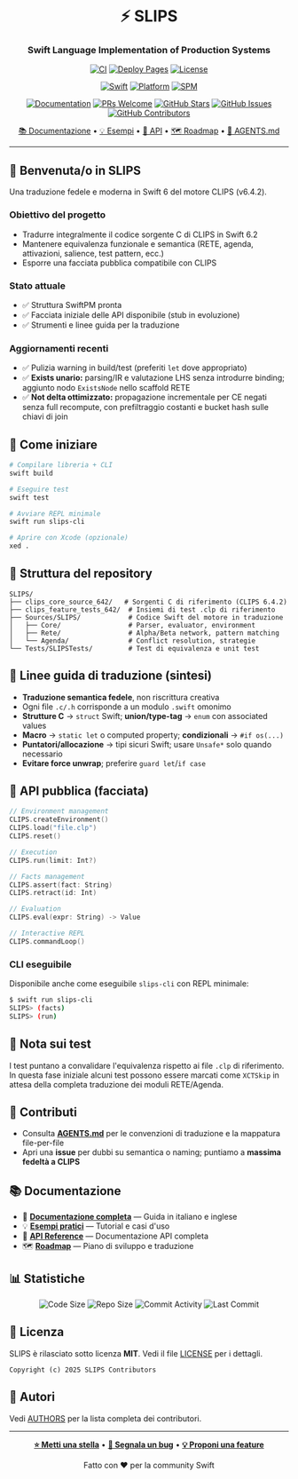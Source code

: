 <div align="center">

# ⚡ SLIPS

### Swift Language Implementation of Production Systems

[![CI](https://img.shields.io/github/actions/workflow/status/gpicchiarelli/SLIPS/ci.yml?branch=main&label=CI&logo=github&logoColor=white)](https://github.com/gpicchiarelli/SLIPS/actions/workflows/ci.yml)
[![Deploy Pages](https://img.shields.io/github/actions/workflow/status/gpicchiarelli/SLIPS/pages.yml?branch=main&label=docs&logo=github&logoColor=white)](https://github.com/gpicchiarelli/SLIPS/actions/workflows/pages.yml)
[![License](https://img.shields.io/github/license/gpicchiarelli/SLIPS?logo=opensourceinitiative&logoColor=white)](LICENSE)

[![Swift](https://img.shields.io/badge/Swift-6.2-FA7343?logo=swift&logoColor=white)](https://swift.org)
[![Platform](https://img.shields.io/badge/platform-macOS%20%7C%20Linux-lightgrey?logo=apple&logoColor=white)](https://github.com/gpicchiarelli/SLIPS)
[![SPM](https://img.shields.io/badge/SPM-compatible-brightgreen?logo=swift&logoColor=white)](https://swift.org/package-manager/)

[![Documentation](https://img.shields.io/badge/docs-online-blue?logo=readthedocs&logoColor=white)](https://gpicchiarelli.github.io/SLIPS/)
[![PRs Welcome](https://img.shields.io/badge/PRs-welcome-brightgreen?logo=github&logoColor=white)](https://github.com/gpicchiarelli/SLIPS/pulls)
[![GitHub Stars](https://img.shields.io/github/stars/gpicchiarelli/SLIPS?style=social)](https://github.com/gpicchiarelli/SLIPS/stargazers)
[![GitHub Issues](https://img.shields.io/github/issues/gpicchiarelli/SLIPS?logo=github&logoColor=white)](https://github.com/gpicchiarelli/SLIPS/issues)
[![GitHub Contributors](https://img.shields.io/github/contributors/gpicchiarelli/SLIPS?logo=github&logoColor=white)](https://github.com/gpicchiarelli/SLIPS/graphs/contributors)

[📚 Documentazione](https://gpicchiarelli.github.io/SLIPS/) • [💡 Esempi](https://gpicchiarelli.github.io/SLIPS/it/examples.html) • [🔧 API](https://gpicchiarelli.github.io/SLIPS/it/api.html) • [🗺️ Roadmap](docs/ROADMAP.md) • [🤝 AGENTS.md](AGENTS.md)

---

</div>

## 🎯 Benvenuta/o in SLIPS

Una traduzione fedele e moderna in Swift 6 del motore CLIPS (v6.4.2).

### Obiettivo del progetto

- Tradurre integralmente il codice sorgente C di CLIPS in Swift 6.2
- Mantenere equivalenza funzionale e semantica (RETE, agenda, attivazioni, salience, test pattern, ecc.)
- Esporre una facciata pubblica compatibile con CLIPS

### Stato attuale

- ✅ Struttura SwiftPM pronta
- ✅ Facciata iniziale delle API disponibile (stub in evoluzione)
- ✅ Strumenti e linee guida per la traduzione

### Aggiornamenti recenti

- ✅ Pulizia warning in build/test (preferiti `let` dove appropriato)
- ✅ **Exists unario:** parsing/IR e valutazione LHS senza introdurre binding; aggiunto nodo `ExistsNode` nello scaffold RETE
- ✅ **Not delta ottimizzato:** propagazione incrementale per CE negati senza full recompute, con prefiltraggio costanti e bucket hash sulle chiavi di join

## 🚀 Come iniziare

```bash
# Compilare libreria + CLI
swift build

# Eseguire test
swift test

# Avviare REPL minimale
swift run slips-cli

# Aprire con Xcode (opzionale)
xed .
```

## 📁 Struttura del repository

```
SLIPS/
├── clips_core_source_642/   # Sorgenti C di riferimento (CLIPS 6.4.2)
├── clips_feature_tests_642/  # Insiemi di test .clp di riferimento
├── Sources/SLIPS/            # Codice Swift del motore in traduzione
│   ├── Core/                 # Parser, evaluator, environment
│   ├── Rete/                 # Alpha/Beta network, pattern matching
│   └── Agenda/               # Conflict resolution, strategie
└── Tests/SLIPSTests/         # Test di equivalenza e unit test
```

## 📖 Linee guida di traduzione (sintesi)

- **Traduzione semantica fedele**, non riscrittura creativa
- Ogni file `.c/.h` corrisponde a un modulo `.swift` omonimo
- **Strutture C** → `struct` Swift; **union/type-tag** → `enum` con associated values
- **Macro** → `static let` o computed property; **condizionali** → `#if os(...)`
- **Puntatori/allocazione** → tipi sicuri Swift; usare `Unsafe*` solo quando necessario
- **Evitare force unwrap**; preferire `guard let`/`if case`

## 🔧 API pubblica (facciata)

```swift
// Environment management
CLIPS.createEnvironment()
CLIPS.load("file.clp")
CLIPS.reset()

// Execution
CLIPS.run(limit: Int?)

// Facts management
CLIPS.assert(fact: String)
CLIPS.retract(id: Int)

// Evaluation
CLIPS.eval(expr: String) -> Value

// Interactive REPL
CLIPS.commandLoop()
```

### CLI eseguibile

Disponibile anche come eseguibile `slips-cli` con REPL minimale:

```bash
$ swift run slips-cli
SLIPS> (facts)
SLIPS> (run)
```

## 🧪 Nota sui test

I test puntano a convalidare l'equivalenza rispetto ai file `.clp` di riferimento. In questa fase iniziale alcuni test possono essere marcati come `XCTSkip` in attesa della completa traduzione dei moduli RETE/Agenda.

## 🤝 Contributi

- Consulta **[AGENTS.md](AGENTS.md)** per le convenzioni di traduzione e la mappatura file-per-file
- Apri una **issue** per dubbi su semantica o naming; puntiamo a **massima fedeltà a CLIPS**

## 📚 Documentazione

- 📖 **[Documentazione completa](https://gpicchiarelli.github.io/SLIPS/)** — Guida in italiano e inglese
- 💡 **[Esempi pratici](https://gpicchiarelli.github.io/SLIPS/it/examples.html)** — Tutorial e casi d'uso
- 🔧 **[API Reference](https://gpicchiarelli.github.io/SLIPS/it/api.html)** — Documentazione API completa
- 🗺️ **[Roadmap](docs/ROADMAP.md)** — Piano di sviluppo e traduzione

## 📊 Statistiche

<div align="center">

![Code Size](https://img.shields.io/github/languages/code-size/gpicchiarelli/SLIPS?logo=github&logoColor=white)
![Repo Size](https://img.shields.io/github/repo-size/gpicchiarelli/SLIPS?logo=github&logoColor=white)
![Commit Activity](https://img.shields.io/github/commit-activity/m/gpicchiarelli/SLIPS?logo=github&logoColor=white)
![Last Commit](https://img.shields.io/github/last-commit/gpicchiarelli/SLIPS?logo=github&logoColor=white)

</div>

## 📄 Licenza

SLIPS è rilasciato sotto licenza **MIT**. Vedi il file [LICENSE](LICENSE) per i dettagli.

```
Copyright (c) 2025 SLIPS Contributors
```

## 👥 Autori

Vedi [AUTHORS](AUTHORS) per la lista completa dei contributori.

---

<div align="center">

**[⭐ Metti una stella](https://github.com/gpicchiarelli/SLIPS/stargazers)** • **[🐛 Segnala un bug](https://github.com/gpicchiarelli/SLIPS/issues/new?template=bug_report.md)** • **[💡 Proponi una feature](https://github.com/gpicchiarelli/SLIPS/issues/new?template=feature_request.md)**

Fatto con ❤️ per la community Swift

</div>
